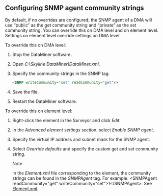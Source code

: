 ## Configuring SNMP agent community strings

By default, if no overrides are configured, the SNMP agent of a DMA will use “public” as the get community string and “private” as the set community string. You can override this on DMA level and on element level. Settings on element level override settings on DMA level.

To override this on DMA level:

1. Stop the DataMiner software.

2. Open *C:\\Skyline DataMiner\\DataMiner.xml*.

3. Specify the community strings in the SNMP tag:

    ```xml
    <SNMP writeCommunity="set" readCommunity="get"/>
    ```

4. Save the file.

5. Restart the DataMiner software.

To override this on element level:

1. Right-click the element in the Surveyor and click *Edit*.

2. In the *Advanced element settings* section, select *Enable SNMP agent*.

3. Specify the virtual IP address and subnet mask for the SNMP agent.

4. Select *Override defaults* and specify the custom get and set community string.

    > [!NOTE]
    > In the *Element.xml* file corresponding to the element, the community strings can be found in the *SNMPAgent* tag. For example: \<SNMPAgent readCommunity="get" writeCommunity="set">1\</SNMPAgent>. See [Element.xml](../../part_7/SkylineDataminerFolder/Elements1.md#elementxml).
    >
